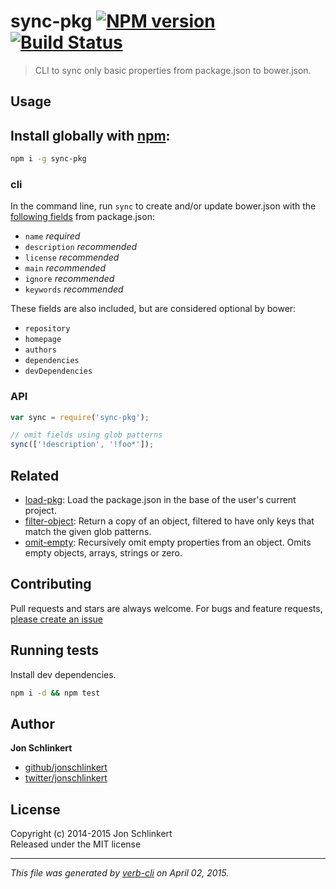 # sync-pkg [![NPM version](https://badge.fury.io/js/sync-pkg.svg)](http://badge.fury.io/js/sync-pkg)  [![Build Status](https://travis-ci.org/jonschlinkert/sync-pkg.svg)](https://travis-ci.org/jonschlinkert/sync-pkg) 

> CLI to sync only basic properties from package.json to bower.json.

## Usage

## Install globally with [npm](npmjs.org):

```bash
npm i -g sync-pkg
```

### cli

In the command line, run `sync` to create and/or update bower.json with the [following fields](https://github.com/bower/bower.json-spec) from package.json:

- `name` _required_
- `description` _recommended_
- `license` _recommended_
- `main` _recommended_
- `ignore` _recommended_
- `keywords` _recommended_

These fields are also included, but are considered optional by bower:

- `repository`
- `homepage`
- `authors`
- `dependencies`
- `devDependencies`

### API

```js
var sync = require('sync-pkg');

// omit fields using glob patterns
sync(['!description', '!foo*']);
```

## Related
* [load-pkg](https://github.com/jonschlinkert/load-pkg): Load the package.json in the base of the user's current project.
* [filter-object](https://github.com/jonschlinkert/filter-object): Return a copy of an object, filtered to have only keys that match the given glob patterns.
* [omit-empty](https://github.com/jonschlinkert/omit-empty): Recursively omit empty properties from an object. Omits empty objects, arrays, strings or zero.

## Contributing
Pull requests and stars are always welcome. For bugs and feature requests, [please create an issue](https://github.com/jonschlinkert/sync-pkg/issues)

## Running tests
Install dev dependencies.

```bash
npm i -d && npm test
```

## Author

**Jon Schlinkert**
 
+ [github/jonschlinkert](https://github.com/jonschlinkert)
+ [twitter/jonschlinkert](http://twitter.com/jonschlinkert) 

## License
Copyright (c) 2014-2015 Jon Schlinkert  
Released under the MIT license

***

_This file was generated by [verb-cli](https://github.com/assemble/verb-cli) on April 02, 2015._